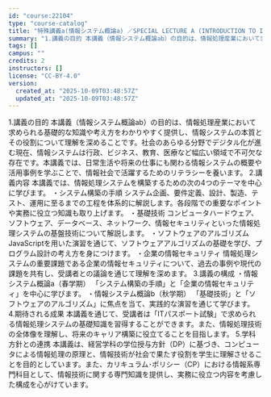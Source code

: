 ```yaml
---
id: "course:22104"
type: "course-catalog"
title: "特殊講義a(情報システム概論a) ／SPECIAL LECTURE A (INTRODUCTION TO INFORMATION SYSTEMS A)"
summary: "1.講義の目的 本講義（情報システム概論ab）の目的は、情報処理産業において求められる基礎的な知識や考え方をわかりやすく提供し、情報システムの本質とその役割について理解を深めることです。社会のあらゆる分野でデジタル化が進む現在、情報システム…"
tags: []
campus: ""
credits: 2
instructors: []
license: "CC-BY-4.0"
version:
  created_at: "2025-10-09T03:48:57Z"
  updated_at: "2025-10-09T03:48:57Z"
---
```

1.講義の目的 本講義（情報システム概論ab）の目的は、情報処理産業において求められる基礎的な知識や考え方をわかりやすく提供し、情報システムの本質とその役割について理解を深めることです。社会のあらゆる分野でデジタル化が進む現在、情報システムは行政、ビジネス、教育、医療など幅広い領域で不可欠な存在です。本講義では、日常生活や将来の仕事にも関わる情報システムの概要や活用事例を学ぶことで、情報社会で活躍するためのリテラシーを養います。 2.講義内容 本講義では、情報処理システムを構築するための次の4つのテーマを中心に学びます。 ・システム構築の手順 システム企画、要件定義、設計、製造、テスト、運用に至るまでの工程を体系的に解説します。各段階での重要なポイントや実務に役立つ知識も取り上げます。 ・基礎技術 コンピュータハードウェア、ソフトウェア、データベース、ネットワーク、情報セキュリティといった情報処理システムの基盤技術について解説します。 ・ソフトウェアのアルゴリズム JavaScriptを用いた演習を通じて、ソフトウェアアルゴリズムの基礎を学び、プログラム設計の考え方を身につけます。 ・企業の情報セキュリティ 情報処理システムの重要課題である企業の情報セキュリティについて、過去の事例や現代の課題を共有し、受講者との議論を通じて理解を深めます。 3.講義の構成 ・情報システム概論a（春学期） 「システム構築の手順」と「企業の情報セキュリティ」を中心に学びます。 ・情報システム概論b（秋学期） 「基礎技術」と「ソフトウェアのアルゴリズム」に焦点を当て、実践的な演習を通じて学びます。 4.期待される成果 本講義を通じて、受講者は「ITパスポート試験」で求められる情報処理システムの基礎知識を習得することができます。また、情報処理技術の全体像を理解し、将来のキャリア構築に役立てることを目指します。 5.学科方針との連携 本講義は、経営学科の学位授与方針（DP）に基づき、コンピュータによる情報処理の原理と、情報技術が社会で果たす役割を学生に理解させることを目的としています。また、カリキュラム･ポリシー（CP）における情報系専門科目として、情報技術に関する専門知識を提供し、実務に役立つ内容を考慮した構成を心がけています。
